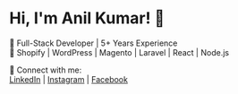 # Hi, I'm Anil Kumar! 👋
🚀 Full-Stack Developer | 5+ Years Experience  
🛒 Shopify | WordPress | Magento | Laravel | React | Node.js  

🔗 Connect with me:  
[LinkedIn](https://www.linkedin.com/in/anil-kumar-713b07144) | 
[Instagram](https://www.instagram.com/_anil_dhiman) | 
[Facebook](https://www.facebook.com/anil.dhiman.148553)
